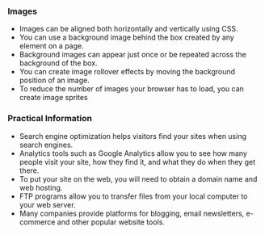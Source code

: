 ### Images
-  Images can be aligned both horizontally and vertically 
using CSS.
- You can use a background image behind the box 
created by any element on a page. 
- Background images can appear just once or be 
repeated across the background of the box.
- You can create image rollover effects by moving the 
background position of an image.
- To reduce the number of images your browser has to 
load, you can create image sprites

### Practical Information
- Search engine optimization helps visitors find your 
sites when using search engines.
- Analytics tools such as Google Analytics allow you to 
see how many people visit your site, how they find it, 
and what they do when they get there.
- To put your site on the web, you will need to obtain a 
domain name and web hosting.
- FTP programs allow you to transfer files from your 
local computer to your web server.
- Many companies provide platforms for blogging, email 
newsletters, e-commerce and other popular website 
tools.